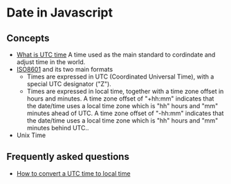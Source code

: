 # Date in Javascript

## Concepts

- [What is UTC time](https://zh.wikipedia.org/wiki/%E5%8D%8F%E8%B0%83%E4%B8%96%E7%95%8C%E6%97%B6)
	A time used as the main standard to cordindate and adjust time in the world.
- [ISO8601](https://www.w3.org/TR/NOTE-datetime) and its two main formats
	- Times are expressed in UTC (Coordinated Universal Time), with a special UTC designator ("Z").
	- Times are expressed in local time, together with a time zone offset in hours and minutes. A time zone offset of "+hh:mm" indicates that the date/time uses a local time zone which is "hh" hours and "mm" minutes ahead of UTC. A time zone offset of "-hh:mm" indicates that the date/time uses a local time zone which is "hh" hours and "mm" minutes behind UTC..
- Unix Time

## Frequently asked questions

- [How to convert a UTC time to local time](https://stackoverflow.com/questions/6525538/convert-utc-date-time-to-local-date-time)
